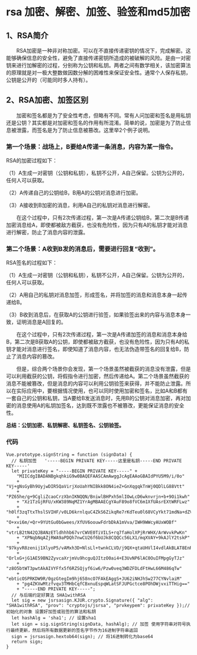 # rsa 加密、解密、加签、验签和md5加密


## 1、RSA简介
&emsp;&emsp;RSA加密是一种非对称加密。可以在不直接传递密钥的情况下，完成解密。这能够确保信息的安全性，避免了直接传递密钥所造成的被破解的风险。是由一对密钥来进行加解密的过程，分别称为公钥和私钥。两者之间有数学相关，该加密算法的原理就是对一极大整数做因数分解的困难性来保证安全性。通常个人保存私钥，公钥是公开的（可能同时多人持有）。


## 2、RSA加密、加签区别
&emsp;&emsp;加密和签名都是为了安全性考虑，但略有不同。常有人问加密和签名是用私钥还是公钥？其实都是对加密和签名的作用有所混淆。简单的说，加密是为了防止信息被泄露，而签名是为了防止信息被篡改。这里举2个例子说明。

### 第一个场景：战场上，B要给A传递一条消息，内容为某一指令。

RSA的加密过程如下：

（1）A生成一对密钥（公钥和私钥），私钥不公开，A自己保留。公钥为公开的，任何人可以获取。

（2）A传递自己的公钥给B，B用A的公钥对消息进行加密。

（3）A接收到B加密的消息，利用A自己的私钥对消息进行解密。

　　在这个过程中，只有2次传递过程，第一次是A传递公钥给B，第二次是B传递加密消息给A，即使都被敌方截获，也没有危险性，因为只有A的私钥才能对消息进行解密，防止了消息内容的泄露。

 

### 第二个场景：A收到B发的消息后，需要进行回复“收到”。

RSA签名的过程如下：

（1）A生成一对密钥（公钥和私钥），私钥不公开，A自己保留。公钥为公开的，任何人可以获取。

（2）A用自己的私钥对消息加签，形成签名，并将加签的消息和消息本身一起传递给B。

（3）B收到消息后，在获取A的公钥进行验签，如果验签出来的内容与消息本身一致，证明消息是A回复的。

　　在这个过程中，只有2次传递过程，第一次是A传递加签的消息和消息本身给B，第二次是B获取A的公钥，即使都被敌方截获，也没有危险性，因为只有A的私钥才能对消息进行签名，即使知道了消息内容，也无法伪造带签名的回复给B，防止了消息内容的篡改。

 

　　但是，综合两个场景你会发现，第一个场景虽然被截获的消息没有泄露，但是可以利用截获的公钥，将假指令进行加密，然后传递给A。第二个场景虽然截获的消息不能被篡改，但是消息的内容可以利用公钥验签来获得，并不能防止泄露。所以在实际应用中，要根据情况使用，也可以同时使用加密和签名，比如A和B都有一套自己的公钥和私钥，当A要给B发送消息时，先用B的公钥对消息加密，再对加密的消息使用A的私钥加签名，达到既不泄露也不被篡改，更能保证消息的安全性。
  
**总结：公钥加密、私钥解密、私钥签名、公钥验签。**

### 代码

```(vue)
Vue.prototype.signString = function (signData) {
  // 私钥加签   '-----BEGIN PRIVATE KEY-----这里是私钥-----END PRIVATE KEY-----'
  let privateKey = "-----BEGIN PRIVATE KEY-----" +
    "MIICdgIBADANBgkqhkiG9w0BAQEFAASCAmAwggJcAgEAAoGBAIdPYU5M9/i/0o"
    + "Vj+gNsGyBh9UyjwDIR5QaVirjXoUahYNIBkk8ON4ieZ+GnXqgqkTnWj0QDlLG88Vtt"
    + "PZ65he/g+9CgliZcaoCrzXbnIKNQQN/BniwlBHPxh5mlIOwLcD6wknvrjn+b+9Oi1kwh"
    + "Xz1TzGjRFU/xKW389NqMZ1YrAgMBAAECgYAuF89o8fVC6m1XfUAsrEXtWRFLwz"
    + "h0lf3zqTtxThslSVIHF/v0LD6krnlquC4ZkS6ZikqRe7rKdTeu0l68VCyYkt71mdNa+dZV"
    + "O+xvi6m/+Qr+9YUtGu0bGwees/XfUV6oouwFdrbDkA1mVva/IWH9WWcyAUxWOBf"
    + "vtrLB2tN42QJBANzETldhhhb67vrCWVE0TiVILS+rq7faHolXPjRrWHX/ArWvvkPwKn"
    + "XPNqbNqAZjRWA9aPDQh7nwCU26f6bUJk8CQQCc56LX1/mqXVAY+9kAJlY2tskP"
    + "97kyvR8zenij1XlyoP5/vAMxh3D+NlsLl+twnkCLVD/j9QX+qtaUHVlI4vdlAkBLAT8EnR"
    + "OrlxG+jG1AE59BN2ZyvcaXrjmVu9hcguQJItzO0ai4+E3UvNP6lAC0OuIFMpgGyTJz"
    + "z8O5btWT3pwtAkAIVYFfx5f6RZSQjyf6iw6/Pzw0veq3WDZFDLdFtHwL66M486qTw"
    + "ebticOSPRKDW9R/0gzGtegIm9hj658ncO7FAkEAggS+JU62iNHJhSw277CYNvlaiM"
    + "pg4ZKVwMtzfvqv3TMHbCqfCBxnuEspqWLatSFJUPGctce8POhDWjvxiTTHig=="
    + "-----END PRIVATE KEY-----";
  // 与后端约定好算法 SHA1withRSA  
  let sig = new jsrsasign.KJUR.crypto.Signature({ "alg": "SHA1withRSA", "prov": "cryptojs/jsrsa", "prvkeypem": privateKey });// 初始化的对象 设置好加签或验签的算法和私钥
  let hashAlg = 'sha1'; // 设置sha1
  let sign = sig.signString(signData, hashAlg); // 加签 使用字符串对符号执行最终更新，然后将所有数据更新的签名字节作为16进制字符串返回
  sign = jsrsasign.hextob64(sign); // 将16进制转化为base64
  return sign;
}
```

